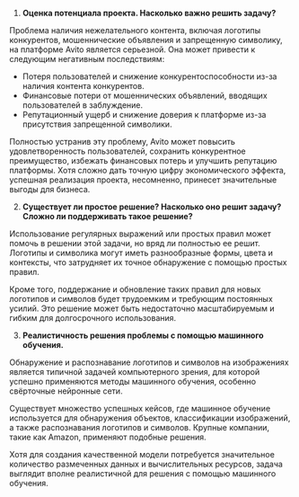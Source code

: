 1. **Оценка потенциала проекта. Насколько важно решить задачу?**

Проблема наличия нежелательного контента, включая логотипы конкурентов, мошеннические объявления и запрещенную символику, на платформе Avito является серьезной. Она может привести к следующим негативным последствиям:

- Потеря пользователей и снижение конкурентоспособности из-за наличия контента конкурентов.
- Финансовые потери от мошеннических объявлений, вводящих пользователей в заблуждение.
- Репутационный ущерб и снижение доверия к платформе из-за присутствия запрещенной символики.

Полностью устранив эту проблему, Avito может повысить удовлетворенность пользователей, сохранить конкурентное преимущество, избежать финансовых потерь и улучшить репутацию платформы. Хотя сложно дать точную цифру экономического эффекта, успешная реализация проекта, несомненно, принесет значительные выгоды для бизнеса.

2. **Существует ли простое решение? Насколько оно решит задачу? Сложно ли поддерживать такое решение?**

Использование регулярных выражений или простых правил может помочь в решении этой задачи, но вряд ли полностью ее решит. Логотипы и символика могут иметь разнообразные формы, цвета и контексты, что затрудняет их точное обнаружение с помощью простых правил.

Кроме того, поддержание и обновление таких правил для новых логотипов и символов будет трудоемким и требующим постоянных усилий. Это решение может быть недостаточно масштабируемым и гибким для долгосрочного использования.

3. **Реалистичность решения проблемы с помощью машинного обучения.**

Обнаружение и распознавание логотипов и символов на изображениях является типичной задачей компьютерного зрения, для которой успешно применяются методы машинного обучения, особенно свёрточные нейронные сети.

Существует множество успешных кейсов, где машинное обучение используется для обнаружения объектов, классификации изображений, а также распознавания логотипов и символов. Крупные компании, такие как Amazon, применяют подобные решения.

Хотя для создания качественной модели потребуется значительное количество размеченных данных и вычислительных ресурсов, задача выглядит вполне реалистичной для решения с помощью машинного обучения.